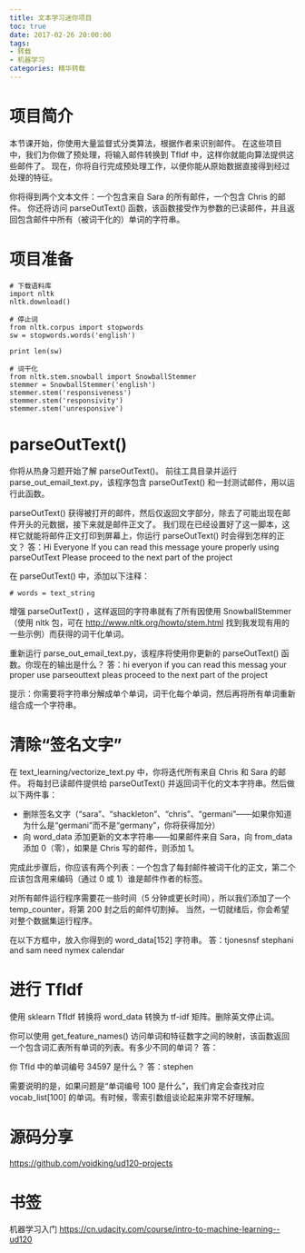 ```yaml
---
title: 文本学习迷你项目
toc: true
date: 2017-02-26 20:00:00
tags:
- 转载
- 机器学习
categories: 精华转载
---
```

# 项目简介
本节课开始，你使用大量监督式分类算法，根据作者来识别邮件。 在这些项目中，我们为你做了预处理，将输入邮件转换到 TfIdf 中，这样你就能向算法提供这些邮件了。 现在，你将自行完成预处理工作，以便你能从原始数据直接得到经过处理的特征。

你将得到两个文本文件：一个包含来自 Sara 的所有邮件，一个包含 Chris 的邮件。 你还将访问 parseOutText() 函数，该函数接受作为参数的已读邮件，并且返回包含邮件中所有（被词干化的）单词的字符串。

<!--more-->

# 项目准备
```
# 下载语料库
import nltk
nltk.download()

# 停止词
from nltk.corpus import stopwords
sw = stopwords.words('english')

print len(sw)

# 词干化
from nltk.stem.snowball import SnowballStemmer
stemmer = SnowballStemmer('english')
stemmer.stem('responsiveness')
stemmer.stem('responsivity')
stemmer.stem('unresponsive')

```

# parseOutText()
你将从热身习题开始了解 parseOutText()。 前往工具目录并运行 parse_out_email_text.py，该程序包含 parseOutText() 和一封测试邮件，用以运行此函数。

parseOutText() 获得被打开的邮件，然后仅返回文字部分，除去了可能出现在邮件开头的元数据，接下来就是邮件正文了。 我们现在已经设置好了这一脚本，这样它就能将邮件正文打印到屏幕上，你运行 parseOutText() 时会得到怎样的正文？
答：Hi Everyone  If you can read this message youre properly using parseOutText  Please proceed to the next part of the project

在 parseOutText() 中，添加以下注释： 
```
# words = text_string 
```

增强 parseOutText() ，这样返回的字符串就有了所有因使用 SnowballStemmer（使用 nltk 包，可在 http://www.nltk.org/howto/stem.html 找到我发现有用的一些示例）而获得的词干化单词。

重新运行 parse_out_email_text.py，该程序将使用你更新的 parseOutText() 函数。你现在的输出是什么？
答：hi everyon if you can read this messag your proper use parseouttext pleas proceed to the next part of the project

提示：你需要将字符串分解成单个单词，词干化每个单词，然后再将所有单词重新组合成一个字符串。

# 清除“签名文字”
在 text_learning/vectorize_text.py 中，你将迭代所有来自 Chris 和 Sara 的邮件。 将每封已读邮件提供给 parseOutText() 并返回词干化的文本字符串。然后做以下两件事：

- 删除签名文字（“sara”、“shackleton”、“chris”、“germani”——如果你知道为什么是“germani”而不是“germany”，你将获得加分）
- 向 word_data 添加更新的文本字符串——如果邮件来自 Sara，向 from_data 添加 0（零），如果是 Chris 写的邮件，则添加 1。

完成此步骤后，你应该有两个列表：一个包含了每封邮件被词干化的正文，第二个应该包含用来编码（通过 0 或 1）谁是邮件作者的标签。

对所有邮件运行程序需要花一些时间（5 分钟或更长时间），所以我们添加了一个 temp_counter，将第 200 封之后的邮件切割掉。 当然，一切就绪后，你会希望对整个数据集运行程序。

在以下方框中，放入你得到的 word_data[152] 字符串。
答：tjonesnsf stephani and sam need nymex calendar

# 进行 TfIdf
使用 sklearn TfIdf 转换将 word_data 转换为 tf-idf 矩阵。删除英文停止词。

你可以使用 get_feature_names() 访问单词和特征数字之间的映射，该函数返回一个包含词汇表所有单词的列表。有多少不同的单词？
答：

你 TfId 中的单词编号 34597 是什么？
答：stephen

需要说明的是，如果问题是“单词编号 100 是什么”，我们肯定会查找对应 vocab_list[100] 的单词。有时候，零索引数组谈论起来非常不好理解。


# 源码分享
https://github.com/voidking/ud120-projects

# 书签
机器学习入门
https://cn.udacity.com/course/intro-to-machine-learning--ud120

